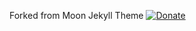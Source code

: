 Forked from Moon Jekyll Theme [![Donate](https://img.shields.io/badge/paypal-donate-blue.svg)](https://www.paypal.me/taylantatli/0usd)  
